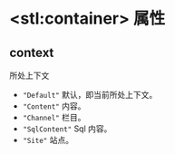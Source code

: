 # &lt;stl:container&gt; 属性

## context

所处上下文

- `"Default"` 默认，即当前所处上下文。
- `"Content"` 内容。
- `"Channel"` 栏目。
- `"SqlContent"` Sql 内容。
- `"Site"` 站点。
